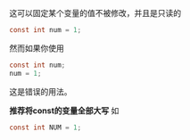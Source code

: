 这可以固定某个变量的值不被修改，并且是只读的
```c
const int num = 1;
```
然而如果你使用
```c
const int num;
num = 1;
```
这是错误的用法。

**推荐将const的变量全部大写**
如
```c
const int NUM = 1;
```
